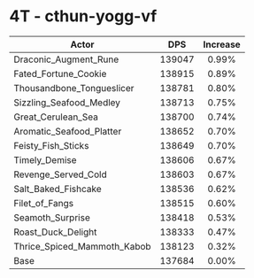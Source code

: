# 4T - cthun-yogg-vf
| Actor | DPS | Increase |
|---|:---:|:---:|
|Draconic_Augment_Rune|139047|0.99%|
|Fated_Fortune_Cookie|138915|0.89%|
|Thousandbone_Tongueslicer|138781|0.80%|
|Sizzling_Seafood_Medley|138713|0.75%|
|Great_Cerulean_Sea|138700|0.74%|
|Aromatic_Seafood_Platter|138652|0.70%|
|Feisty_Fish_Sticks|138649|0.70%|
|Timely_Demise|138606|0.67%|
|Revenge_Served_Cold|138603|0.67%|
|Salt_Baked_Fishcake|138536|0.62%|
|Filet_of_Fangs|138515|0.60%|
|Seamoth_Surprise|138418|0.53%|
|Roast_Duck_Delight|138333|0.47%|
|Thrice_Spiced_Mammoth_Kabob|138123|0.32%|
|Base|137684|0.00%|
